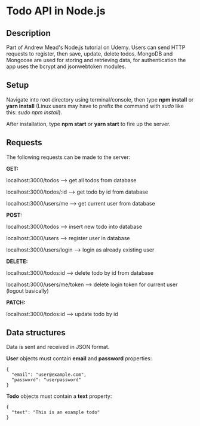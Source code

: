 # Todo API in Node.js

## Description
Part of Andrew Mead's Node.js tutorial on Udemy. Users can send HTTP requests to register, then save, update, delete todos.
MongoDB and Mongoose are used for storing and retrieving data, for authentication the app uses the bcrypt and jsonwebtoken modules.

## Setup
Navigate into root directory using terminal/console, then type **npm install** or **yarn install** (Linux users may have to prefix the command with *sudo* like this: *sudo npm install*). 

After installation, type **npm start** or **yarn start** to fire up the server.

## Requests
The following requests can be made to the server:

**GET:**

localhost:3000/todos --> get all todos from database

localhost:3000/todos/:id --> get todo by id from database

localhost:3000/users/me --> get current user from database

**POST:**

localhost:3000/todos --> insert new todo into database

localhost:3000/users --> register user in database

localhost:3000/users/login --> login as already existing user 

**DELETE:**

localhost:3000/todos:id --> delete todo by id from database

localhost:3000/users/me/token --> delete login token for current user (logout basically)

**PATCH:**

localhost:3000/todos:id --> update todo by id

## Data structures
Data is sent and received in JSON format. 

**User** objects must contain **email** and **password** properties:
```
{
  "email": "user@example.com",
  "password": "userpassword"
}
```
**Todo** objects must contain a **text** property:
```
{
  "text": "This is an example todo"
}
```